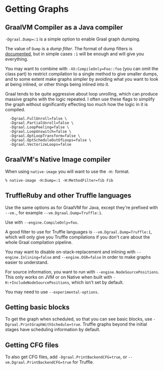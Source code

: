 # Getting Graphs

## GraalVM Compiler as a Java compiler

`-Dgraal.Dump=:1` is a simple option to enable Graal graph dumping.

The value of `Dump` is a *dump filter*. The format of dump filters is
[documented][dump-filters], but in simple cases `:1` will be enough and will
give you everything.

[dump-filters]: https://github.com/oracle/graal/blob/master/compiler/src/org.graalvm.compiler.debug/src/org/graalvm/compiler/debug/doc-files/DumpHelp.txt

You may want to combine with `-XX:CompileOnly=Foo::foo` (you can omit the class
part) to restrict  compilation to a single method to give smaller dumps, and to
some extent make graphs simpler by avoiding what you want to look at being
inlined, or other things being inlined into it.

Graal tends to be quite aggressive about loop unrolling, which can produce
massive graphs with the logic repeated. I often use these flags to simplify the
graph without significantly effecting too much how the logic in it is compiled.

```
  -Dgraal.FullUnroll=false \
  -Dgraal.PartialUnroll=false \
  -Dgraal.LoopPeeling=false \
  -Dgraal.LoopUnswitch=false \
  -Dgraal.OptLoopTransform=false \
  -Dgraal.OptScheduleOutOfLoops=false \
  -Dgraal.VectorizeLoops=false
```

## GraalVM's Native Image compiler

When using `native-image` you will want to use the `-H:` format.

```
% native-image -H:Dump=:1 -H:MethodFilter=fib Fib
```

## TruffleRuby and other Truffle languages

Use the same options as for GraalVM for Java, except they're prefixed with
`--vm.`, for example `--vm.Dgraal.Dump=Truffle:1`.

Use with `--engine.CompileOnly=foo`.

A good filter to use for Truffle languages is `--vm.Dgraal.Dump=Truffle:1`,
which will only give you Truffle compilations if you don't care about the
whole Graal compilation pipeline.

You may want to disable on-stack-replacement and inlining with
`--engine.Inlining=false` and `--engine.OSR=false` in order to make graphs
easier to understand.

For source information, you want to run with `--engine.NodeSourcePositions`.
This only works on JVM or on Native when built with
`-H:+IncludeNodeSourcePositions`, which isn't set by default.

You may need to use `--experimental-options`.

## Getting basic blocks

To get the graph when scheduled, so that you can see basic blocks, use
`-Dgraal.PrintGraphWithSchedule=true`. Truffle graphs beyond the initial stages
have scheduling information by default.

## Getting CFG files

To also get CFG files, add `-Dgraal.PrintBackendCFG=true`, or
`--vm.Dgraal.PrintBackendCFG=true` for Truffle.
